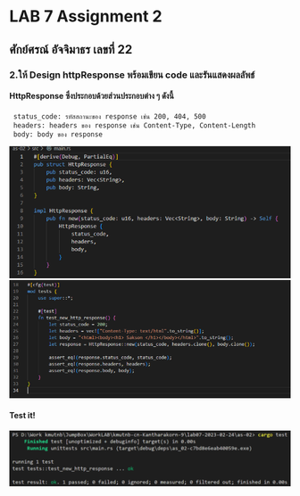 # **LAB 7 Assignment 2**
## ศักย์ศรณ์ อัจจิมาธร เลขที่ 22
### 2.ให้ Design httpResponse พร้อมเขียน code และรันแสดงผลลัพธ์
#### HttpResponse ซึ่งประกอบด้วยส่วนประกอบต่าง ๆ ดังนี้
     status_code: รหัสสถานะของ response เช่น 200, 404, 500 
     headers: headers ของ response เช่น Content-Type, Content-Length 
     body: body ของ response

![Alt text](./as-02-1.png)
![Alt text](./as-02-2.png)
#### Test it!
![Alt text](./as-02-3.png)